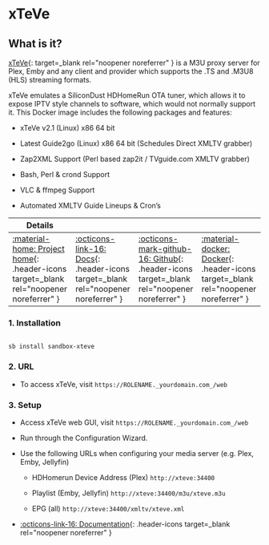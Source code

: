 # xTeVe

## What is it?

[xTeVe](https://github.com/xteve-project/xTeVe){: target=_blank rel="noopener noreferrer" } is a M3U proxy server for Plex, Emby and any client and provider which supports the .TS and .M3U8 (HLS) streaming formats.

xTeVe emulates a SiliconDust HDHomeRun OTA tuner, which allows it to expose IPTV style channels to software, which would not normally support it. This Docker image includes the following packages and features:

- xTeVe v2.1 (Linux) x86 64 bit

- Latest Guide2go (Linux) x86 64 bit (Schedules Direct XMLTV grabber)

- Zap2XML Support (Perl based zap2it / TVguide.com XMLTV grabber)

- Bash, Perl & crond Support

- VLC & ffmpeg Support

- Automated XMLTV Guide Lineups & Cron’s

| Details     |             |             |             |
|-------------|-------------|-------------|-------------|
| [:material-home: Project home](https://github.com/xteve-project/xTeVe){: .header-icons target=_blank rel="noopener noreferrer" } | [:octicons-link-16: Docs](https://github.com/xteve-project/xTeVe-Documentation/blob/master/en/configuration.md){: .header-icons target=_blank rel="noopener noreferrer" } | [:octicons-mark-github-16: Github](https://github.com/xteve-project/xTeVe){: .header-icons target=_blank rel="noopener noreferrer" } | [:material-docker: Docker](https://hub.docker.com/r/dnsforge/xteve){: .header-icons target=_blank rel="noopener noreferrer" }|

### 1. Installation

``` shell

sb install sandbox-xteve

```

### 2. URL

- To access xTeVe, visit `https://ROLENAME._yourdomain.com_/web`

### 3. Setup

- Access xTeVe web GUI, visit `https://ROLENAME._yourdomain.com_/web`

- Run through the Configuration Wizard.

- Use the following URLs when configuring your media server (e.g. Plex, Emby, Jellyfin)

    * HDHomerun Device Address (Plex) `http://xteve:34400`

    * Playlist (Emby, Jellyfin) `http://xteve:34400/m3u/xteve.m3u`

    * EPG (all) `http://xteve:34400/xmltv/xteve.xml`

- [:octicons-link-16: Documentation](https://github.com/xteve-project/xTeVe-Documentation/blob/master/en/configuration.md){: .header-icons target=_blank rel="noopener noreferrer" }
